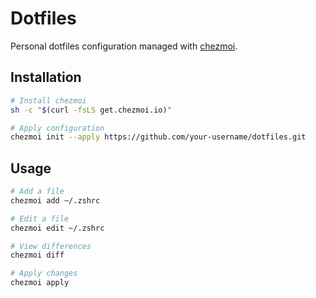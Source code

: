 # Dotfiles

Personal dotfiles configuration managed with [chezmoi](https://chezmoi.io/).

## Installation

```zsh
# Install chezmoi
sh -c "$(curl -fsLS get.chezmoi.io)"

# Apply configuration
chezmoi init --apply https://github.com/your-username/dotfiles.git
```

## Usage

```zsh
# Add a file
chezmoi add ~/.zshrc

# Edit a file
chezmoi edit ~/.zshrc

# View differences
chezmoi diff

# Apply changes
chezmoi apply
```